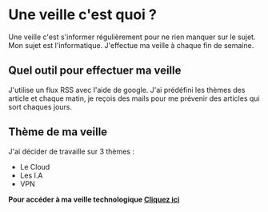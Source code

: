 # Une veille c'est quoi ?

Une veille c'est s'informer régulièrement pour ne rien manquer sur le sujet. Mon sujet est l'informatique.
J'effectue ma veille à chaque fin de semaine.

## Quel outil pour effectuer ma veille 

J'utilise un flux RSS avec l'aide de google. J'ai prédéfini les thèmes des article et chaque matin, je reçois des mails pour me prévenir des articles qui sort chaques jours.

## Thème de ma veille 

J'ai décider de travaille sur 3 thèmes : 

- Le Cloud 
- Les I.A
- VPN 

**Pour accéder à ma veille technologique [Cliquez ici](https://www.pearltrees.com/antoninlcs)**